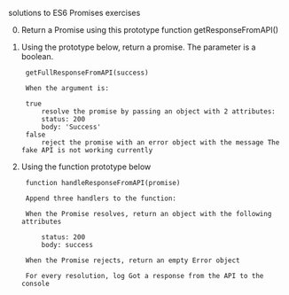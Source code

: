 solutions to ES6 Promises exercises

0. Return a Promise using this prototype function getResponseFromAPI()

1. Using the prototype below, return a promise. The parameter is a boolean.

        getFullResponseFromAPI(success)

        When the argument is:

        true
            resolve the promise by passing an object with 2 attributes:
            status: 200
            body: 'Success'
        false
            reject the promise with an error object with the message The fake API is not working currently

2. Using the function prototype below

        function handleResponseFromAPI(promise)

        Append three handlers to the function:

        When the Promise resolves, return an object with the following attributes

            status: 200
            body: success

        When the Promise rejects, return an empty Error object

        For every resolution, log Got a response from the API to the console
